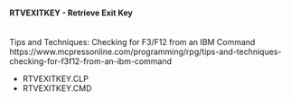 <h4>RTVEXITKEY - Retrieve Exit Key</h4><br />
Tips and Techniques: Checking for F3/F12 from an IBM Command<br />
https://www.mcpressonline.com/programming/rpg/tips-and-techniques-checking-for-f3f12-from-an-ibm-command

<ul>
  <li>RTVEXITKEY.CLP</li>
  <li>RTVEXITKEY.CMD</li>
</ul>
